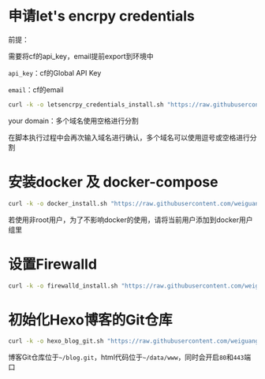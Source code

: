 # 申请let's encrpy credentials

前提：

需要将cf的api_key，email提前export到环境中

`api_key`：cf的Global API Key

`email`：cf的email

~~~bash
curl -k -o letsencrpy_credentials_install.sh "https://raw.githubusercontent.com/weiguangchao/Linux_script/master/letsencrpy_credentials_install.sh" && chmod +x letsencrpy_credentials_install.sh && ./letsencrpy_credentials_install.sh your domain
~~~

your domain：多个域名使用空格进行分割

在脚本执行过程中会再次输入域名进行确认，多个域名可以使用逗号或空格进行分割

# 安装docker 及 docker-compose

~~~bash
curl -k -o docker_install.sh "https://raw.githubusercontent.com/weiguangchao/Linux_script/master/docker_install.sh" && chmod +x docker_install.sh  && ./docker_install.sh 
~~~

若使用非root用户，为了不影响docker的使用，请将当前用户添加到docker用户组里

# 设置Firewalld

~~~bash
curl -k -o firewalld_install.sh "https://raw.githubusercontent.com/weiguangchao/Linux_script/master/firewalld_install.sh" && chmod +x firewalld_install.sh && ./firewalld_install.sh
~~~

# 初始化Hexo博客的Git仓库

~~~bash
curl -k -o hexo_blog_git.sh "https://raw.githubusercontent.com/weiguangchao/Linux_script/master/hexo_blog_git.sh" && chmod +x hexo_blog_git.sh && ./hexo_blog_git.sh
~~~

博客Git仓库位于`~/blog.git`，html代码位于`~/data/www`，同时会开启`80`和`443`端口